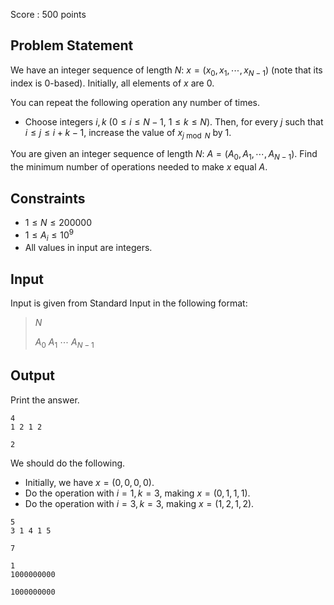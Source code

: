 Score : $500$ points

## Problem Statement

We have an integer sequence of length $N$: $x=(x_0,x_1,\cdots,x_{N-1})$ (note that its index is $0$-based).
Initially, all elements of $x$ are $0$.

You can repeat the following operation any number of times.

- Choose integers $i,k$ ($0 \leq i \leq N-1$, $1 \leq k \leq N$).
Then, for every $j$ such that $i \leq j \leq i+k-1$, increase the value of $x_{j\bmod N}$ by $1$.

You are given an integer sequence of length $N$: $A=(A_0,A_1,\cdots,A_{N-1})$.
Find the minimum number of operations needed to make $x$ equal $A$.

## Constraints

- $1 \leq N \leq 200000$
- $1 \leq A_i \leq 10^9$
- All values in input are integers.

## Input

Input is given from Standard Input in the following format:

> $N$
> 
> $A_0$ $A_1$ $\cdots$ $A_{N-1}$

## Output

Print the answer.

```input1
4
1 2 1 2
```

```output1
2
```

We should do the following.

- Initially, we have $x=(0,0,0,0)$.
- Do the operation with $i=1,k=3$, making $x=(0,1,1,1)$.
- Do the operation with $i=3,k=3$, making $x=(1,2,1,2)$.

```input2
5
3 1 4 1 5
```

```output2
7
```

```input3
1
1000000000
```

```output3
1000000000
```